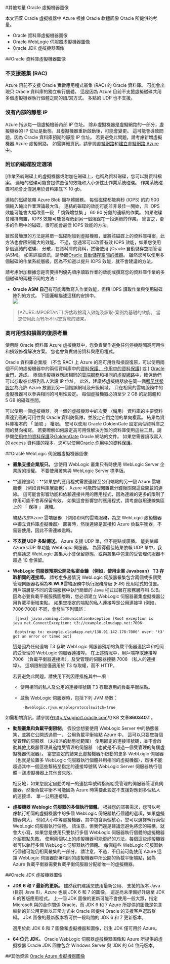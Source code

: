 <properties
pageTitle="使用 Oracle VM 映像的考量 |Microsoft Azure"
description="部署前，請瞭解有關支援的設定為在 Azure 中的 Windows Server 上 Oracle VM。"
services="virtual-machines-windows"
documentationCenter=""
manager="timlt"
authors="rickstercdn"
tags="azure-service-management"/>

<tags
ms.service="virtual-machines-windows"
ms.devlang="na"
ms.topic="article"
ms.tgt_pltfrm="vm-windows"
ms.workload="infrastructure-services"
ms.date="09/06/2016"
ms.author="rclaus" />

#<a name="miscellaneous-considerations-for-oracle-virtual-machine-images"></a>其他考量 Oracle 虛擬機器圖像



本文涵蓋 Oracle 虛擬機器中 Azure 根據 Oracle 軟體圖像 Oracle 所提供的考量。  

-  Oracle 資料庫虛擬機器圖像
-  Oracle WebLogic 伺服器虛擬機器圖像
-  Oracle JDK 虛擬機器圖像

##<a name="oracle-database-virtual-machine-images"></a>Oracle 資料庫虛擬機器圖像
### <a name="clustering-rac-is-not-supported"></a>不支援叢集 (RAC)

Azure 目前不支援 Oracle 實數應用程式叢集 (RAC) 的 Oracle 資料庫。 可能會出現只 Oracle 資料庫的獨立執行個體。 這是因為 Azure 目前不支援虛擬磁碟共用多個虛擬機器執行個體之間的讀/寫方式。 多點的 UDP 也不支援。

### <a name="no-static-internal-ip"></a>沒有內部的靜態 IP

Azure 指派每一個虛擬機器內部 IP 位址。 除非虛擬機器是虛擬網路的一部分，虛擬機器的 IP 位址是動態，且虛擬機器重新啟動後，可能會變更。 這可能會導致問題，因為 Oracle 資料庫預期的靜態 IP 位址。 若要避免此問題，請考慮新增虛擬機器 Azure 虛擬網路。 如需詳細資訊，請參閱[虛擬網路](https://azure.microsoft.com/documentation/services/virtual-network/)和[建立虛擬網路 Azure 中](../virtual-network/virtual-networks-create-vnet-arm-pportal.md)。

### <a name="attached-disk-configuration-options"></a>附加的磁碟設定選項

[作業系統磁碟上的虛擬機器或附加在磁碟上，也稱為資料磁碟，您可以將資料檔案。 連結的磁碟可能會提供更佳的效能和大小彈性比作業系統磁碟。 作業系統磁碟可能會比僅適用於資料庫底下 10 gb。

連結的磁碟依賴 Azure Blob 儲存體服務。 每個磁碟都能夠秒 (IOPS) 的約 500 個輸入輸出作業理論最大值。 連結的磁碟的效能可能並非最佳一開始，且 IOPS 效能可能會大幅改善一段 「 燒錄增益集 」 60 90 分鐘的連續的作業。 如果磁碟會維持閒置，IOPS 效能可能會降低到另一個燒錄在一段連續的作業。 簡言之，更多的作用中的磁碟，很可能會最佳 IOPS 效能的方法。

雖然最簡單的方法是將單一磁碟附加到虛擬機器，並將該磁碟上的資料庫檔案，此方法也會限制龐大的效能。 不過，您通常可以改善有效 IOPS 效能，如果您使用多個連結的磁碟、 分散，在資料庫的資料，然後使用 [Oracle 自動儲存空間管理 (ASM)。 如需詳細資訊，請參閱[Oracle 自動儲存空間的概觀](http://www.oracle.com/technetwork/database/index-100339.html)。 雖然您可以使用多個磁碟的作業系統層級，因為不知道以提升 IOPS 效能，就不會建議的方法。

請考慮附加根據您是否要排列優先順序讀取作業的效能或撰寫您的資料庫作業的多個磁碟的兩種不同的方法︰

- **Oracle ASM 自己**有可能導致寫入作業效能，但糟 IOPS 讀取作業與使用磁碟陣列的方式。 下圖邏輯描述這樣的安排中。  
    ![](media/virtual-machines-windows-classic-oracle-considerations/image2.png)

>[AZURE.IMPORTANT] 評估取捨寫入效能及讀取-案例為基礎的效能。 當您使用此而有所不同您實際的結果。

### <a name="high-availability-and-disaster-recovery-considerations"></a>高可用性和損毀的復原考量

使用時 Oracle 資料庫 Azure 虛擬機器中，您負責實作避免任何停機時間高可用性和損毀修復解決方案。 您也會負責備份資料與應用程式。

Oracle 資料庫企業版 （不含 RAC) 上 Azure 的高可用性和損毀復原，可以使用兩個不同的虛擬機器中的兩個資料庫中的[資料保護、 作用中的資料保護](http://www.oracle.com/technetwork/articles/oem/dataguardoverview-083155.html)] 或 [ [Oracle 金門](http://www.oracle.com/technetwork/middleware/goldengate)，達成。 兩個虛擬機器應該相同的[雲端服務](virtual-machines-linux-classic-connect-vms.md)和相同的[虛擬網路](https://azure.microsoft.com/documentation/services/virtual-network/)中，確保他們可以存取彼此移到私人常設 IP 位址。  此外，建議將虛擬機器放在同一個[顯示狀態設定](virtual-machines-windows-manage-availability.md)為允許 Azure 放置到另一個錯誤網域及升級網域。 只在相同的雲端服務中的虛擬機器可以參與相同的可用性設定。 每個虛擬機器必須至少 2 GB 的記憶體和 5 GB 的磁碟空間。

可以使用一個虛擬機器，另一個的虛擬機器中的次要 （備用） 資料庫的主要資料庫達到高的可用性與 Oracle 資料防衛隊，並設定它們之間的單向複寫。 結果為資料庫複本的 「 讀取 」 權限。 您可以使用 Oracle GoldenGate 設定兩個資料庫之間的雙向複寫。 若要瞭解如何設定高可用性解決方案的資料庫使用這些工具，請參閱[使用中的資料保護](http://www.oracle.com/technetwork/database/features/availability/data-guard-documentation-152848.html)及[GoldenGate](http://docs.oracle.com/goldengate/1212/gg-winux/index.html) Oracle 網站的文件。 如果您需要讀取寫入的 access 資料庫的複本，您可以使用[Oracle 作用中的資料保護](http://www.oracle.com/uk/products/database/options/active-data-guard/overview/index.html)。

##<a name="oracle-weblogic-server-virtual-machine-images"></a>Oracle WebLogic 伺服器虛擬機器圖像

-  **叢集支援企業版只。** 您使用 WebLogic 叢集只有時使用 WebLogic Server 企業版的授權。 不要使用叢集與 WebLogic Server 標準版。

-  **連線逾時︰**如果您的應用程式需要連線至公用端點的另一個 Azure 雲端服務 （例如資料庫層服務），Azure 可能四個閒置數分鐘後關閉這些開啟的連線。 這可能會影響功能和依賴連接共用的應用程式，因為連線的更多的限制了停用可能不會再保留有效。 如果這會影響您的應用程式，請考慮啟用連線集區上的 「 保持 」 邏輯。

    端點*內部*Azure 雲端服務 （例如*相同*的雲端服務，為您 WebLogic 虛擬機器中獨立資料庫虛擬機器） 部署時，然後連線是直接和 Azure 負載平衡器，不需要使用，因此不需連線逾時。

-  **不支援 UDP 多點傳送。** Azure 支援 UDP 單，但不是點或廣播。 能夠依賴 Azure UDP 單功能 WebLogic 伺服器。 為獲得最佳結果依賴 UDP 單中，我們建議您 WebLogic 叢集大小會保留靜態，或與叢集中包含的受管理伺服器不超過 10 會保留。

-  **WebLogic 伺服器預期公開及私密金鑰 （例如，使用企業 Javabean） T3 存取相同的連接埠。** 請考慮多層情況 WebLogic 伺服器叢集包含兩個或多個受管理伺服器名稱為**SLWLS**雲端服務中執行服務層級 (EJB) 應用程式的位置。 用戶端層是不同的雲端服務中執行簡單的 Java 程式試著在服務層呼叫 EJB。 因為必要負載平衡服務圖層時，您必須建立 WebLogic 伺服器叢集虛擬機器公用負載平衡結束點。 如果您指定的端點的私人連接埠是公用連接埠 (例如，7006:7008) 不同，會發生下列錯誤︰

        [java] javax.naming.CommunicationException [Root exception is java.net.ConnectException: t3://example.cloudapp.net:7006:

        Bootstrap to: example.cloudapp.net/138.91.142.178:7006' over: 't3' got an error or timed out]

    這是因為任何遠端 T3 存取 WebLogic 伺服器預期的負載平衡器連接埠和相同的受管理的 WebLogic 伺服器連接埠。 在上述情況中，用戶端存取連接埠 7006 （負載平衡器連接埠），及受管理的伺服器接聽 7008 （私人的連接埠）。 這項限制是僅適用於 T3 存取權，而不 HTTP。

    若要避免此問題，請使用下列因應措施其中一項︰

    -  使用相同的私人及公用的連接埠號碼 T3 存取專用的負載平衡端點。

    -  啟動 WebLogic 伺服器時，包括下列 JVM 參數︰

            -Dweblogic.rjvm.enableprotocolswitch=true

如需相關資訊，請參閱在<http://support.oracle.com>的 KB 文章**860340.1** 。

-  **動態叢集和負載平衡限制。** 假設您想要使用 WebLogic Server 中的動態叢集，並將它公開透過單一、 公用負載平衡端點 Azure 中。 這可以只要您每個受管理的伺服器 （未指派的動態從範圍） 使用固定的連接埠號碼，並不會啟動其他比機器管理員追蹤受管理的伺服器 （也就是不超過一個受管理的每個虛擬機器伺服器）。 當您設定的結果比虛擬機器所啟動的更多 WebLogic 伺服器 （也就是位置多 WebLogic 伺服器執行個體共用相同的虛擬機器），然後不能超過其中一個這些繫結至指定的連接埠號碼 WebLogic Server 伺服器執行個體 – 該虛擬機器上其他會失敗。

    相反地，如果您設定自動將唯一的連接埠號碼指派給受管理的伺服器管理員伺服器，然後負載平衡不可能因為 Azure 時需要此設定不支援對應到多個私人的連接埠、 單一公用連接埠。

-  **虛擬機器 Weblogic 伺服器的多個執行個體。** 根據您的部署需求，您可以考慮執行相同的虛擬機器中的多個 WebLogic 伺服器執行個體的選項，如果虛擬機器夠大。 例如大小中等虛擬機器，其中包含兩個核心，您可以選擇執行兩個 WebLogic 伺服器執行個體。 請注意，但我們還是建議您避免將您的結構，就會大小寫，如果您是使用只要執行多個 WebLogic 伺服器執行個體的虛擬機器介紹單點失敗。 使用兩個以上的虛擬機器可能更好的方法，每個這些虛擬機器者可以執行多個 WebLogic 伺服器執行個體。 每個這些 WebLogic 伺服器執行個體可能仍相同叢集的一部分。 請注意，不過，不目前可能使用 Azure 這類 WebLogic 伺服器部署相同的虛擬機器中所公開的負載平衡端點，因為 Azure 負載平衡器需要負載平衡伺服器分配給唯一的虛擬機器。

##<a name="oracle-jdk-virtual-machine-images"></a>Oracle JDK 虛擬機器圖像

-  **JDK 6 和 7 最新的更新。** 雖然我們建議您使用最新公用、 支援的版本 Java (目前 Java 8)，Azure 也讓 JDK 6 和 7 的圖像。 這是尚未準備好升級至 JDK 8 的舊版應用程式。 上一個 JDK 圖像的更新可能不會使用一般大眾，指定 Microsoft 與的合作關係 Oracle，而 JDK 6 和 7 Azure 所提供的圖像是包含較新的非公用更新以正常方式由 Oracle 所提供 Oracle 的支援客戶選取群組。 JDK 圖像的最新版本將可供一段時間的 JDK 6 和 7 更新版本。

    適用於此 JDK 6 和 7 圖像和虛擬機器和圖像，衍生 JDK 僅可用於 Azure。

-  **64 位元 JDK。** Oracle WebLogic 伺服器虛擬機器圖像和 Azure 所提供的虛擬機器 Oracle JDK 圖像包含 Windows Server 與 JDK 的 64 位元版本。

##<a name="additional-resources"></a>其他資源
[Oracle Azure 虛擬機器圖像](virtual-machines-linux-classic-oracle-images.md)
